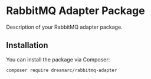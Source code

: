 # RabbitMQ Adapter Package

Description of your RabbitMQ adapter package.

## Installation

You can install the package via Composer:

```bash
composer require dreanarc/rabbitmq-adapter
